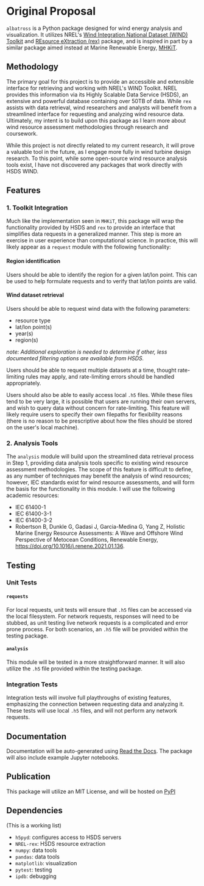 # Original Proposal

`albatross` is a Python package designed for wind energy analysis and visualization. It utilizes NREL's [Wind Integration National Dataset (WIND) Toolkit](https://www.nrel.gov/grid/wind-toolkit.html) and [REsource eXtraction (rex)](https://github.com/NREL/rex) package, and is inspired in part by a similar package aimed instead at Marine Renewable Energy, [MHKiT](https://github.com/MHKiT-Software/MHKiT-Python).

## Methodology

The primary goal for this project is to provide an accessible and extensible interface for retrieving and working with NREL's WIND Toolkit. NREL provides this information via its Highly Scalable Data Service (HSDS), an extensive and powerful database containing over 50TB of data. While `rex` assists with data retrieval, wind researchers and analysts will benefit from a streamlined interface for requesting and analyzing wind resource data. Ultimately, my intent is to build upon this package as I learn more about wind resource assessment methodologies through research and coursework.

While this project is not directly related to my current research, it will prove a valuable tool in the future, as I engage more fully in wind turbine design research. To this point, while some open-source wind resource analysis tools exist, I have not discovered any packages that work directly with HSDS WIND.  

## Features

### 1. Toolkit Integration

Much like the implementation seen in `MHKiT`, this package will wrap the functionality provided by HSDS and `rex` to provide an interface that simplifies data requests in a generalized manner. This step is more an exercise in user experience than computational science. In practice, this will likely appear as a `request` module with the following functionality:

#### Region identification 

Users should be able to identify the region for a given lat/lon point. This can be used to help formulate requests and to verify that lat/lon points are valid.

#### Wind dataset retrieval

Users should be able to request wind data with the following parameters:
- resource type
- lat/lon point(s)
- year(s)
- region(s)

_note: Additional exploration is needed to determine if other, less documented filtering options are available from HSDS._

Users should be able to request multiple datasets at a time, thought rate-limiting rules may apply, and rate-limiting errors should be handled appropriately.

Users should also be able to easily access local `.h5` files. While these files tend to be very large, it is possible that users are running their own servers, and wish to query data without concern for rate-limiting. This feature will likely require users to specify their own filepaths for flexibility reasons (there is no reason to be prescriptive about how the files should be stored on the user's local machine).

### 2. Analysis Tools

The `analysis` module will build upon the streamlined data retrieval process in Step 1, providing data analysis tools specific to existing wind resource assessment methodologies. The scope of this feature is difficult to define, as any number of techniques may benefit the analysis of wind resources; however, IEC standards exist for wind resource assessments, and will form the basis for the functionality in this module. I will use the following academic resources:

- IEC 61400-1
- IEC 61400-3-1
- IEC 61400-3-2
- Robertson B, Dunkle G, Gadasi J, Garcia-Medina G, Yang Z, Holistic Marine
Energy Resource Assessments: A Wave and Offshore Wind Perspective of Metocean Conditions,
Renewable Energy, https://doi.org/10.1016/j.renene.2021.01.136.

## Testing

### Unit Tests

#### `requests`

For local requests, unit tests will ensure that `.h5` files can be accessed via the local filesystem. For network requests, responses will need to be stubbed, as unit testing live network requests is a complicated and error prone process. For both scenarios, an `.h5` file will be provided within the testing package.

#### `analysis`

This module will be tested in a more straightforward manner. It will also utilize the `.h5` file provided within the testing package.

### Integration Tests

Integration tests will involve full playthroughs of existing features, emphasizing the connection between requesting data and analyzing it. These tests will use local `.h5` files, and will not perform any network requests.

## Documentation

Documentation will be auto-generated using [Read the Docs](https://docs.readthedocs.io). The package will also include example Jupyter notebooks.

## Publication

This package will utilize an MIT License, and will be hosted on [PyPI](https://pypi.org/)

## Dependencies

(This is a working list)

- `h5pyd`: configures access to HSDS servers
- `NREL-rex`: HSDS resource extraction
- `numpy`: data tools
- `pandas`: data tools
- `matplotlib`: visualization
- `pytest`: testing
- `ipdb`: debugging

